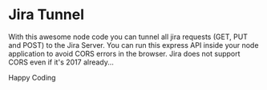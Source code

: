 Jira Tunnel
==================

With this awesome node code you can tunnel all jira requests (GET, PUT and POST) to the Jira Server.
You can run this express API inside your node application to avoid CORS errors in the browser. Jira does not support CORS even if it's 2017 already...

Happy Coding